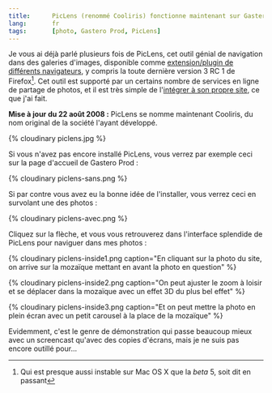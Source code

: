 ```yaml
---
title:      PicLens (renommé Cooliris) fonctionne maintenant sur Gastero Prod
lang:       fr
tags:       [photo, Gastero Prod, PicLens]
---
```


Je vous ai déjà parlé plusieurs fois de PicLens, cet outil génial de navigation dans des galeries d'images, disponible comme [extension/plugin de différents navigateurs](http://www.cooliris.com/site/support/download-all-products.php), y compris la toute dernière version 3 RC 1 de Firefox[^1]. Cet outil est supporté par un certains nombre de services en ligne de partage de photos, et il est très simple de l'[intégrer à son propre site](http://piclens.com/lite/webmasterguide.php), ce que j'ai fait.


[^1]: Qui est presque aussi instable sur Mac OS X que la *beta* 5, soit dit en passant

**Mise à jour du 22 août 2008 :** PicLens se nomme maintenant Cooliris, du nom original de la société l'ayant développé.

{% cloudinary piclens.jpg %}


Si vous n'avez pas encore installé PicLens, vous verrez par exemple ceci sur la page d'accueil de Gastero Prod :

{% cloudinary piclens-sans.png %}


Si par contre vous avez eu la bonne idée de l'installer, vous verrez ceci en survolant une des photos :

{% cloudinary piclens-avec.png %}


Cliquez sur la flèche, et vous vous retrouverez dans l'interface splendide de PicLens pour naviguer dans mes photos :


{% cloudinary piclens-inside1.png caption="En cliquant sur la photo du site, on arrive sur la mozaïque mettant en avant la photo en question" %}




{% cloudinary piclens-inside2.png caption="On peut ajuster le zoom à loisir et se déplacer dans la mozaïque avec un effet 3D du plus bel effet" %}




{% cloudinary piclens-inside3.png caption="Et on peut mettre la photo en plein écran avec un petit carousel à la place de la mozaïque" %}



Evidemment, c'est le genre de démonstration qui passe beaucoup mieux avec un screencast qu'avec des copies d'écrans, mais je ne suis pas encore outillé pour...

